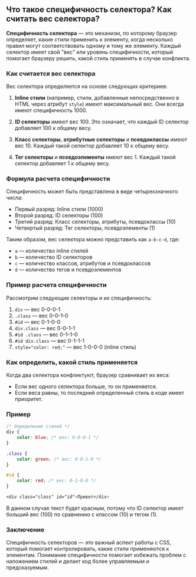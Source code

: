 ## Что такое специфичность селектора? Как считать вес селектора?

**Специфичность селектора** — это механизм, по которому браузер определяет, какие стили применить к элементу, когда несколько правил могут соответствовать одному и тому же элементу. Каждый селектор имеет свой "вес" или уровень специфичности, который помогает браузеру решить, какой стиль применять в случае конфликта.

### Как считается вес селектора

Вес селектора определяется на основе следующих критериев:

1. **Inline стили** (например, стили, добавленные непосредственно в HTML через атрибут `style`) имеют максимальный вес. Они всегда имеют специфичность 1000.

2. **ID селекторы** имеют вес 100. Это означает, что каждый ID селектор добавляет 100 к общему весу.

3. **Класс селекторы**, **атрибутные селекторы** и **псевдоклассы** имеют вес 10. Каждый такой селектор добавляет 10 к общему весу.

4. **Тег селекторы** и **псевдоэлементы** имеют вес 1. Каждый такой селектор добавляет 1 к общему весу.

### Формула расчета специфичности

Специфичность может быть представлена в виде четырехзначного числа:

- Первый разряд: Inline стили (1000)
- Второй разряд: ID селекторы (100)
- Третий разряд: Класс селекторы, атрибуты, псевдоклассы (10)
- Четвертый разряд: Тег селекторы, псевдоэлементы (1)

Таким образом, вес селектора можно представить как `a-b-c-d`, где:
- `a` — количество inline стилей
- `b` — количество ID селекторов
- `c` — количество классов, атрибутов и псевдоклассов
- `d` — количество тегов и псевдоэлементов

### Пример расчета специфичности

Рассмотрим следующие селекторы и их специфичность:

1. `div` — вес 0-0-0-1
2. `.class` — вес 0-0-1-0
3. `#id` — вес 0-1-0-0
4. `div.class` — вес 0-0-1-1
5. `#id .class` — вес 0-1-1-0
6. `#id div.class` — вес 0-1-1-1
7. `style="color: red;"` — вес 1-0-0-0 (inline стиль)

### Как определить, какой стиль применяется

Когда два селектора конфликтуют, браузер сравнивает их веса:

- Если вес одного селектора больше, то он применяется.
- Если веса равны, то последний определенный стиль в коде имеет приоритет.

### Пример

```css
/* Определение стилей */
div {
    color: blue; /* вес: 0-0-0-1 */
}

.class {
    color: green; /* вес: 0-0-1-0 */
}

#id {
    color: red; /* вес: 0-1-0-0 */
}

<div class="class" id="id">Привет</div>
```

В данном случае текст будет красным, потому что ID селектор имеет больший вес (100) по сравнению с классом (10) и тегом (1).

### Заключение

Специфичность селекторов — это важный аспект работы с CSS, который помогает контролировать, какие стили применяются к элементам. Понимание специфичности помогает избежать проблем с наложением стилей и делает код более управляемым и предсказуемым.